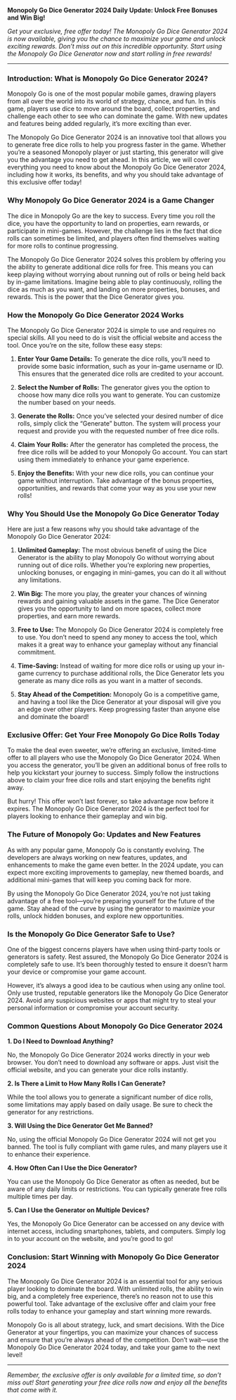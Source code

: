 **Monopoly Go Dice Generator 2024 Daily Update: Unlock Free Bonuses and Win Big!**

*Get your exclusive, free offer today! The Monopoly Go Dice Generator 2024 is now available, giving you the chance to maximize your game and unlock exciting rewards. Don’t miss out on this incredible opportunity. Start using the Monopoly Go Dice Generator now and start rolling in free rewards!*

---

### **Introduction: What is Monopoly Go Dice Generator 2024?**

Monopoly Go is one of the most popular mobile games, drawing players from all over the world into its world of strategy, chance, and fun. In this game, players use dice to move around the board, collect properties, and challenge each other to see who can dominate the game. With new updates and features being added regularly, it’s more exciting than ever.

The Monopoly Go Dice Generator 2024 is an innovative tool that allows you to generate free dice rolls to help you progress faster in the game. Whether you’re a seasoned Monopoly player or just starting, this generator will give you the advantage you need to get ahead. In this article, we will cover everything you need to know about the Monopoly Go Dice Generator 2024, including how it works, its benefits, and why you should take advantage of this exclusive offer today!

### **Why Monopoly Go Dice Generator 2024 is a Game Changer**

The dice in Monopoly Go are the key to success. Every time you roll the dice, you have the opportunity to land on properties, earn rewards, or participate in mini-games. However, the challenge lies in the fact that dice rolls can sometimes be limited, and players often find themselves waiting for more rolls to continue progressing.

The Monopoly Go Dice Generator 2024 solves this problem by offering you the ability to generate additional dice rolls for free. This means you can keep playing without worrying about running out of rolls or being held back by in-game limitations. Imagine being able to play continuously, rolling the dice as much as you want, and landing on more properties, bonuses, and rewards. This is the power that the Dice Generator gives you.

### **How the Monopoly Go Dice Generator 2024 Works**

The Monopoly Go Dice Generator 2024 is simple to use and requires no special skills. All you need to do is visit the official website and access the tool. Once you’re on the site, follow these easy steps:

1. **Enter Your Game Details:** To generate the dice rolls, you’ll need to provide some basic information, such as your in-game username or ID. This ensures that the generated dice rolls are credited to your account.

2. **Select the Number of Rolls:** The generator gives you the option to choose how many dice rolls you want to generate. You can customize the number based on your needs.

3. **Generate the Rolls:** Once you’ve selected your desired number of dice rolls, simply click the “Generate” button. The system will process your request and provide you with the requested number of free dice rolls.

4. **Claim Your Rolls:** After the generator has completed the process, the free dice rolls will be added to your Monopoly Go account. You can start using them immediately to enhance your game experience.

5. **Enjoy the Benefits:** With your new dice rolls, you can continue your game without interruption. Take advantage of the bonus properties, opportunities, and rewards that come your way as you use your new rolls!

### **Why You Should Use the Monopoly Go Dice Generator Today**

Here are just a few reasons why you should take advantage of the Monopoly Go Dice Generator 2024:

1. **Unlimited Gameplay:** The most obvious benefit of using the Dice Generator is the ability to play Monopoly Go without worrying about running out of dice rolls. Whether you’re exploring new properties, unlocking bonuses, or engaging in mini-games, you can do it all without any limitations.

2. **Win Big:** The more you play, the greater your chances of winning rewards and gaining valuable assets in the game. The Dice Generator gives you the opportunity to land on more spaces, collect more properties, and earn more rewards.

3. **Free to Use:** The Monopoly Go Dice Generator 2024 is completely free to use. You don’t need to spend any money to access the tool, which makes it a great way to enhance your gameplay without any financial commitment.

4. **Time-Saving:** Instead of waiting for more dice rolls or using up your in-game currency to purchase additional rolls, the Dice Generator lets you generate as many dice rolls as you want in a matter of seconds.

5. **Stay Ahead of the Competition:** Monopoly Go is a competitive game, and having a tool like the Dice Generator at your disposal will give you an edge over other players. Keep progressing faster than anyone else and dominate the board!

### **Exclusive Offer: Get Your Free Monopoly Go Dice Rolls Today**

To make the deal even sweeter, we’re offering an exclusive, limited-time offer to all players who use the Monopoly Go Dice Generator 2024. When you access the generator, you’ll be given an additional bonus of free rolls to help you kickstart your journey to success. Simply follow the instructions above to claim your free dice rolls and start enjoying the benefits right away.

But hurry! This offer won’t last forever, so take advantage now before it expires. The Monopoly Go Dice Generator 2024 is the perfect tool for players looking to enhance their gameplay and win big.

### **The Future of Monopoly Go: Updates and New Features**

As with any popular game, Monopoly Go is constantly evolving. The developers are always working on new features, updates, and enhancements to make the game even better. In the 2024 update, you can expect more exciting improvements to gameplay, new themed boards, and additional mini-games that will keep you coming back for more.

By using the Monopoly Go Dice Generator 2024, you’re not just taking advantage of a free tool—you’re preparing yourself for the future of the game. Stay ahead of the curve by using the generator to maximize your rolls, unlock hidden bonuses, and explore new opportunities.

### **Is the Monopoly Go Dice Generator Safe to Use?**

One of the biggest concerns players have when using third-party tools or generators is safety. Rest assured, the Monopoly Go Dice Generator 2024 is completely safe to use. It’s been thoroughly tested to ensure it doesn’t harm your device or compromise your game account.

However, it’s always a good idea to be cautious when using any online tool. Only use trusted, reputable generators like the Monopoly Go Dice Generator 2024. Avoid any suspicious websites or apps that might try to steal your personal information or compromise your account security.

### **Common Questions About Monopoly Go Dice Generator 2024**

**1. Do I Need to Download Anything?**

No, the Monopoly Go Dice Generator 2024 works directly in your web browser. You don’t need to download any software or apps. Just visit the official website, and you can generate your dice rolls instantly.

**2. Is There a Limit to How Many Rolls I Can Generate?**

While the tool allows you to generate a significant number of dice rolls, some limitations may apply based on daily usage. Be sure to check the generator for any restrictions.

**3. Will Using the Dice Generator Get Me Banned?**

No, using the official Monopoly Go Dice Generator 2024 will not get you banned. The tool is fully compliant with game rules, and many players use it to enhance their experience.

**4. How Often Can I Use the Dice Generator?**

You can use the Monopoly Go Dice Generator as often as needed, but be aware of any daily limits or restrictions. You can typically generate free rolls multiple times per day.

**5. Can I Use the Generator on Multiple Devices?**

Yes, the Monopoly Go Dice Generator can be accessed on any device with internet access, including smartphones, tablets, and computers. Simply log in to your account on the website, and you’re good to go!

### **Conclusion: Start Winning with Monopoly Go Dice Generator 2024**

The Monopoly Go Dice Generator 2024 is an essential tool for any serious player looking to dominate the board. With unlimited rolls, the ability to win big, and a completely free experience, there’s no reason not to use this powerful tool. Take advantage of the exclusive offer and claim your free rolls today to enhance your gameplay and start winning more rewards.

Monopoly Go is all about strategy, luck, and smart decisions. With the Dice Generator at your fingertips, you can maximize your chances of success and ensure that you’re always ahead of the competition. Don’t wait—use the Monopoly Go Dice Generator 2024 today, and take your game to the next level!

---

*Remember, the exclusive offer is only available for a limited time, so don’t miss out! Start generating your free dice rolls now and enjoy all the benefits that come with it.*
